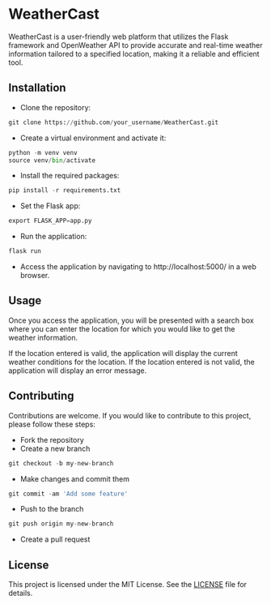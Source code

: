 # WeatherCast
WeatherCast is a user-friendly web platform that utilizes the Flask framework and OpenWeather API to provide accurate and real-time weather information tailored to a specified location, making it a reliable and efficient tool.

## Installation
- Clone the repository:
```python
git clone https://github.com/your_username/WeatherCast.git
```

- Create a virtual environment and activate it:
```python
python -m venv venv
source venv/bin/activate
```
- Install the required packages:
```python
pip install -r requirements.txt
```
- Set the Flask app:
```python
export FLASK_APP=app.py
```
- Run the application:
```python
flask run
```
- Access the application by navigating to http://localhost:5000/ in a web browser.
## Usage
Once you access the application, you will be presented with a search box where you can enter the location for which you would like to get the weather information.

If the location entered is valid, the application will display the current weather conditions for the location. If the location entered is not valid, the application will display an error message.

## Contributing
Contributions are welcome. If you would like to contribute to this project, please follow these steps:

- Fork the repository
- Create a new branch
```python
git checkout -b my-new-branch
```
- Make changes and commit them
```python
git commit -am 'Add some feature'
```
- Push to the branch
```python
git push origin my-new-branch
```
- Create a pull request

## License
This project is licensed under the MIT License. See the [LICENSE]() file for details.

